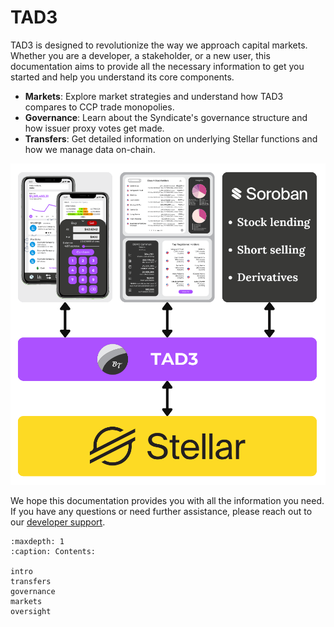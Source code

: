 # TAD3

TAD3 is designed to revolutionize the way we approach capital markets. Whether you are a developer, a stakeholder, or a new user, this documentation aims to provide all the necessary information to get you started and help you understand its core components.

- **Markets**: Explore market strategies and understand how TAD3 compares to CCP trade monopolies.
- **Governance**: Learn about the Syndicate's governance structure and how issuer proxy votes get made.
- **Transfers**: Get detailed information on underlying Stellar functions and how we manage data on-chain.

![TAD3 Ecosystem](imgs/network-stack.png)

We hope this documentation provides you with all the information you need. If you have any questions or need further assistance, please reach out to our [developer support](mailto:support@blocktransfer.dev).

```{toctree}
:maxdepth: 1
:caption: Contents:

intro
transfers
governance
markets
oversight
```
